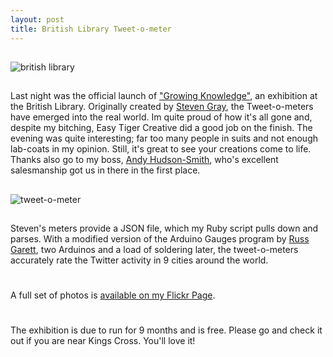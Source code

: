 ```yaml
---
layout: post
title: British Library Tweet-o-meter
---
```


##
![british library](http://1.bp.blogspot.com/_WNXP2eEZSdg/TLgZ7orUsjI/AAAAAAAAAvI/XsScyCoLDeg/s320/DSC_4847.jpg)

##
Last night was the official launch of <a href="http://www.growingknowledge.bl.uk/">"Growing Knowledge"</a>, an exhibition at the British Library. Originally created by <a href="http://www.stevenjamesgray.com/">Steven Gray</a>, the Tweet-o-meters have emerged into the real world. Im quite proud of how it's all gone and, despite my bitching, Easy Tiger Creative did a good job on the finish. The evening was quite interesting; far too many people in suits and not enough lab-coats in my opinion. Still, it's great to see your creations come to life. Thanks also go to my boss, <a href="http://www.digitalurban.org">Andy Hudson-Smith</a>, who's excellent salesmanship got us in there in the first place.


##
![tweet-o-meter](http://1.bp.blogspot.com/_WNXP2eEZSdg/TLgbfrZERlI/AAAAAAAAAvQ/LGOcD033Gjk/s320/DSC_4870.jpg)

##
Steven's meters provide a JSON file, which my Ruby script pulls down and parses. With a modified version of the Arduino Gauges program by <a href="http://russ.garrett.co.uk/">Russ Garett</a>, two Arduinos and a load of soldering later, the tweet-o-meters accurately rate the Twitter activity in 9 cities around the world.

#
A full set of photos is <a href="http://www.flickr.com/photos/section9/5081948641/">available on my Flickr Page</a>.

#
The exhibition is due to run for 9 months and is free. Please go and check it out if you are near Kings Cross. You'll love it!
